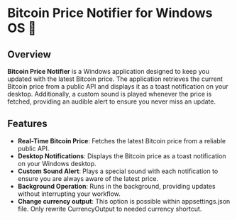 # Bitcoin Price Notifier for Windows OS :currency_exchange:

## Overview

**Bitcoin Price Notifier** is a Windows application designed to keep you updated with the latest Bitcoin price. The application retrieves the current Bitcoin price from a public API and displays it as a toast notification on your desktop. Additionally, a custom sound is played whenever the price is fetched, providing an audible alert to ensure you never miss an update.

## Features

- **Real-Time Bitcoin Price**: Fetches the latest Bitcoin price from a reliable public API.
- **Desktop Notifications**: Displays the Bitcoin price as a toast notification on your Windows desktop.
- **Custom Sound Alert**: Plays a special sound with each notification to ensure you are always aware of the latest price.
- **Background Operation**: Runs in the background, providing updates without interrupting your workflow.
- **Change currency output**: This option is possible within appsettings.json file. Only rewrite CurrencyOutput to needed currency shortcut.
